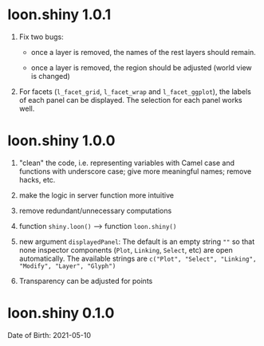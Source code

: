 # loon.shiny 1.0.1

1. Fix two bugs: 

    - once a layer is removed, the names of the rest layers should remain. 
  
    - once a layer is removed, the region should be adjusted (world view is changed)
  
2. For facets (`l_facet_grid`, `l_facet_wrap` and `l_facet_ggplot`), the labels of each panel can be displayed. The selection for each panel works well.  

# loon.shiny 1.0.0 

1. "clean" the code, i.e. representing variables with Camel case and functions with underscore case; give more meaningful names; remove hacks, etc.

2. make the logic in server function more intuitive

3. remove redundant/unnecessary computations

4. function `shiny.loon()` --> function `loon.shiny()`

5. new argument `displayedPanel`: The default is an empty string `""` so that none inspector components (`Plot`, `Linking`, `Select`, etc) are open automatically. The available strings are `c("Plot", "Select", "Linking", "Modify", "Layer", "Glyph")`

6. Transparency can be adjusted for points

# loon.shiny 0.1.0

Date of Birth: 2021-05-10
